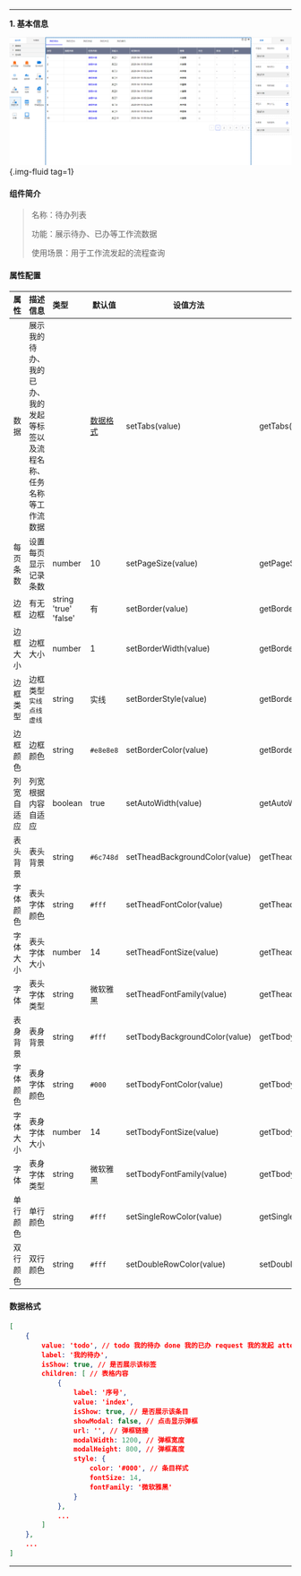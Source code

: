 <h2></h2>

---

**1\. 基本信息**

![待办列表](../../assets/img/todo.png "待办列表"){.img-fluid tag=1}

#### **组件简介**

> 名称：待办列表
>
> 功能：展示待办、已办等工作流数据
>
> 使用场景：用于工作流发起的流程查询

#### **属性配置**

| 属性    | 描述信息         | 类型   | 默认值 | 设值方法                   | 取值方法   |
| :------ | :--------------- | :----- | ------ | -------------------------- | ---------- |
| 数据 | 展示我的待办、我的已办、我的发起等标签以及流程名称、任务名称等工作流数据 | | [数据格式](#数据格式)|setTabs(value)|getTabs()           
| 每页条数    | 设置每页显示记录条数       | number | 10  |setPageSize(value)|getPageSize()
| 边框    | 有无边框       | string 'true' 'false' | 有   |setBorder(value)|getBorder()   
| 边框大小    | 边框大小       | number |       1|setBorderWidth(value)|getBorderWidth()
| 边框类型    | 边框类型  `实线` `点线` `虚线`     | string |  实线|setBorderStyle(value)|getBorderStyle()
| 边框颜色    | 边框颜色       | string | `#e8e8e8`|setBorderColor(value)|getBorderColor()
| 列宽自适应    | 列宽根据内容自适应       | boolean |  true |setAutoWidth(value)|getAutoWidth()    
| 表头背景    | 表头背景       | string |   `#6c748d`|  setTheadBackgroundColor(value)|getTheadBackgroundColor() 
| 字体颜色    | 表头字体颜色       | string |      `#fff`|setTheadFontColor(value)|getTheadFontColor()
| 字体大小    | 表头字体大小       | number |      14|setTheadFontSize(value)|getTheadFontSize()
| 字体    | 表头字体类型       | string |      微软雅黑|setTheadFontFamily(value)|getTheadFontFamily()
| 表身背景    | 表身背景       | string |   `#fff` |  setTbodyBackgroundColor(value)|getTbodyBackgroundColor()
| 字体颜色    | 表身字体颜色       | string | `#000`|setTbodyFontColor(value)|getTbodyFontColor()
| 字体大小    | 表身字体大小       | number |      14|setTbodyFontSize(value)|getTbodyFontSize()
| 字体    | 表身字体类型       | string |      微软雅黑|setTbodyFontFamily(value)|getTbodyFontFamily()
| 单行颜色    | 单行颜色       |string  |      `#fff`|setSingleRowColor(value)|getSingleRowColor()
| 双行颜色    | 双行颜色       | string |      `#fff`|setDoubleRowColor(value)|setDoubleRowColor()

#### **<a id="数据格式">数据格式</a>**

```json
[
    {
        value: 'todo', // todo 我的待办 done 我的已办 request 我的发起 attention 我的关注 delegate 我的委托
        label: '我的待办',
        isShow: true, // 是否展示该标签
        children: [ // 表格内容
            { 
                label: '序号', 
                value: 'index', 
                isShow: true, // 是否展示该条目
                showModal: false, // 点击显示弹框
                url: '', // 弹框链接
                modalWidth: 1200, // 弹框宽度
                modalHeight: 800, // 弹框高度
                style: { 
                    color: '#000', // 条目样式
                    fontSize: 14,
                    fontFamily: '微软雅黑'
                }
            },
            ...
        ]
    },
    ...
]
```

---
